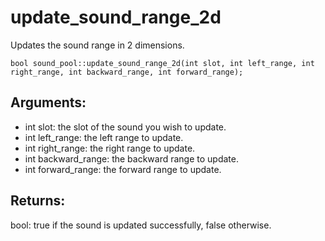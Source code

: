 # update_sound_range_2d
Updates the sound range in 2 dimensions.

`bool sound_pool::update_sound_range_2d(int slot, int left_range, int right_range, int backward_range, int forward_range);`

## Arguments:
* int slot: the slot of the sound you wish to update.
* int left_range: the left range to update.
* int right_range: the right range to update.
* int backward_range: the backward range to update.
* int forward_range: the forward range to update.

## Returns:
bool: true if the sound is updated successfully, false otherwise.
